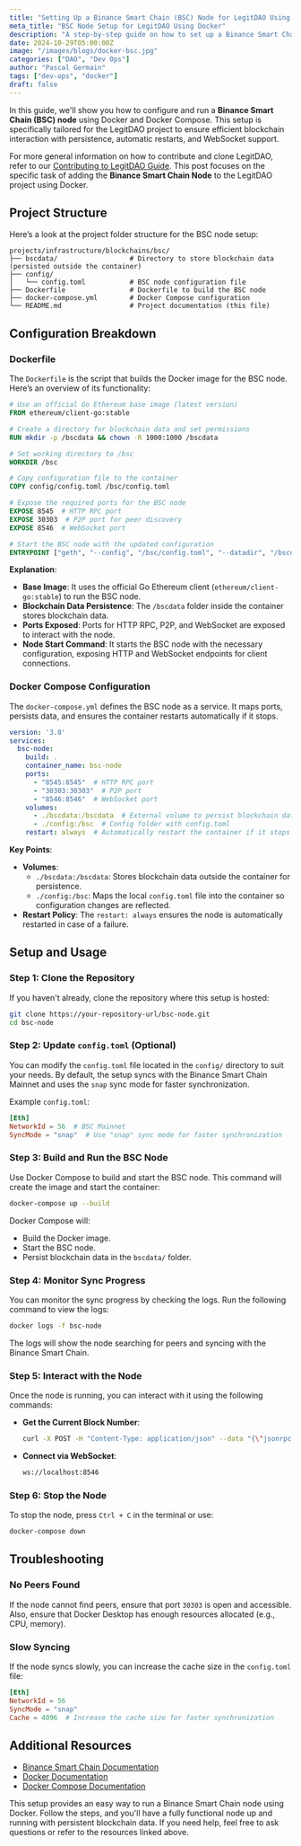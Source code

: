 ```yaml
---
title: "Setting Up a Binance Smart Chain (BSC) Node for LegitDAO Using Docker"
meta_title: "BSC Node Setup for LegitDAO Using Docker"
description: "A step-by-step guide on how to set up a Binance Smart Chain (BSC) node using Docker and Docker Compose for the LegitDAO project."
date: 2024-10-29T05:00:00Z
image: "/images/blogs/docker-bsc.jpg"
categories: ["DAO", "Dev Ops"]
author: "Pascal Germain"
tags: ["dev-ops", "docker"]
draft: false
---
```

In this guide, we'll show you how to configure and run a **Binance Smart Chain (BSC) node** using Docker and Docker Compose. This setup is specifically tailored for the LegitDAO project to ensure efficient blockchain interaction with persistence, automatic restarts, and WebSocket support.

For more general information on how to contribute and clone LegitDAO, refer to our [Contributing to LegitDAO Guide](/4-contributetolegitdao). This post focuses on the specific task of adding the **Binance Smart Chain Node** to the LegitDAO project using Docker.

## Project Structure
Here’s a look at the project folder structure for the BSC node setup:

```plaintext
projects/infrastructure/blockchains/bsc/
├── bscdata/                  # Directory to store blockchain data (persisted outside the container)
├── config/
│   └── config.toml           # BSC node configuration file
├── Dockerfile                # Dockerfile to build the BSC node
├── docker-compose.yml        # Docker Compose configuration
└── README.md                 # Project documentation (this file)
```

## Configuration Breakdown

### Dockerfile
The `Dockerfile` is the script that builds the Docker image for the BSC node. Here’s an overview of its functionality:

```Dockerfile
# Use an official Go Ethereum base image (latest version)
FROM ethereum/client-go:stable

# Create a directory for blockchain data and set permissions
RUN mkdir -p /bscdata && chown -R 1000:1000 /bscdata

# Set working directory to /bsc
WORKDIR /bsc

# Copy configuration file to the container
COPY config/config.toml /bsc/config.toml

# Expose the required ports for the BSC node
EXPOSE 8545  # HTTP RPC port
EXPOSE 30303  # P2P port for peer discovery
EXPOSE 8546  # WebSocket port

# Start the BSC node with the updated configuration
ENTRYPOINT ["geth", "--config", "/bsc/config.toml", "--datadir", "/bscdata", "--http", "--http.addr", "0.0.0.0", "--http.port", "8545", "--http.api", "eth,net,web3", "--ws", "--ws.addr", "0.0.0.0", "--ws.port", "8546", "--ws.api", "eth,net,web3", "--syncmode", "snap"]
```

**Explanation**:
- **Base Image**: It uses the official Go Ethereum client (`ethereum/client-go:stable`) to run the BSC node.
- **Blockchain Data Persistence**: The `/bscdata` folder inside the container stores blockchain data.
- **Ports Exposed**: Ports for HTTP RPC, P2P, and WebSocket are exposed to interact with the node.
- **Node Start Command**: It starts the BSC node with the necessary configuration, exposing HTTP and WebSocket endpoints for client connections.

### Docker Compose Configuration
The `docker-compose.yml` defines the BSC node as a service. It maps ports, persists data, and ensures the container restarts automatically if it stops.

```yaml
version: '3.8'
services:
  bsc-node:
    build: .
    container_name: bsc-node
    ports:
      - "8545:8545"  # HTTP RPC port
      - "30303:30303"  # P2P port
      - "8546:8546"  # WebSocket port
    volumes:
      - ./bscdata:/bscdata  # External volume to persist blockchain data
      - ./config:/bsc  # Config folder with config.toml
    restart: always  # Automatically restart the container if it stops
```

**Key Points**:
- **Volumes**:
  - `./bscdata:/bscdata`: Stores blockchain data outside the container for persistence.
  - `./config:/bsc`: Maps the local `config.toml` file into the container so configuration changes are reflected.
- **Restart Policy**: The `restart: always` ensures the node is automatically restarted in case of a failure.

## Setup and Usage

### Step 1: Clone the Repository
If you haven't already, clone the repository where this setup is hosted:

```bash
git clone https://your-repository-url/bsc-node.git
cd bsc-node
```

### Step 2: Update `config.toml` (Optional)
You can modify the `config.toml` file located in the `config/` directory to suit your needs. By default, the setup syncs with the Binance Smart Chain Mainnet and uses the `snap` sync mode for faster synchronization.

Example `config.toml`:

```toml
[Eth]
NetworkId = 56  # BSC Mainnet
SyncMode = "snap"  # Use "snap" sync mode for faster synchronization
```

### Step 3: Build and Run the BSC Node
Use Docker Compose to build and start the BSC node. This command will create the image and start the container:

```bash
docker-compose up --build
```

Docker Compose will:
- Build the Docker image.
- Start the BSC node.
- Persist blockchain data in the `bscdata/` folder.

### Step 4: Monitor Sync Progress
You can monitor the sync progress by checking the logs. Run the following command to view the logs:

```bash
docker logs -f bsc-node
```

The logs will show the node searching for peers and syncing with the Binance Smart Chain.

### Step 5: Interact with the Node
Once the node is running, you can interact with it using the following commands:

- **Get the Current Block Number**:
  ```bash
  curl -X POST -H "Content-Type: application/json" --data "{\"jsonrpc\":\"2.0\",\"method\":\"eth_blockNumber\",\"params\":[],\"id\":1}" http://localhost:8545
  ```

- **Connect via WebSocket**:
  ```bash
  ws://localhost:8546
  ```

### Step 6: Stop the Node
To stop the node, press `Ctrl + C` in the terminal or use:

```bash
docker-compose down
```

## Troubleshooting

### No Peers Found
If the node cannot find peers, ensure that port `30303` is open and accessible. Also, ensure that Docker Desktop has enough resources allocated (e.g., CPU, memory).

### Slow Syncing
If the node syncs slowly, you can increase the cache size in the `config.toml` file:

```toml
[Eth]
NetworkId = 56
SyncMode = "snap"
Cache = 4096  # Increase the cache size for faster synchronization
```

## Additional Resources
- [Binance Smart Chain Documentation](https://docs.bnbchain.org/)
- [Docker Documentation](https://docs.docker.com/)
- [Docker Compose Documentation](https://docs.docker.com/compose/)

This setup provides an easy way to run a Binance Smart Chain node using Docker. Follow the steps, and you'll have a fully functional node up and running with persistent blockchain data. If you need help, feel free to ask questions or refer to the resources linked above.
